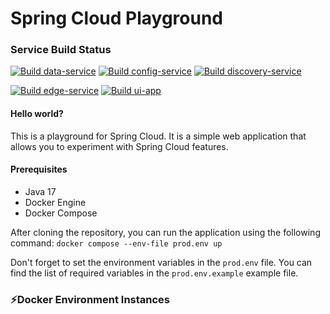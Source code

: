 # Spring Cloud Playground 

### Service Build Status 
[![Build data-service](https://github.com/volalm15/app/actions/workflows/data-service.yml/badge.svg?branch=main)](https://github.com/volalm15/app/actions/workflows/data-service.yml)
[![Build config-service](https://github.com/volalm15/app/actions/workflows/config-service.yml/badge.svg)](https://github.com/volalm15/app/actions/workflows/config-service.yml)
[![Build discovery-service](https://github.com/volalm15/app/actions/workflows/discovery-service.yml/badge.svg?branch=main)](https://github.com/volalm15/app/actions/workflows/discovery-service.yml)

[![Build edge-service](https://github.com/volalm15/app/actions/workflows/edge-service.yml/badge.svg?branch=main)](https://github.com/volalm15/app/actions/workflows/edge-service.yml)
[![Build ui-app](https://github.com/volalm15/app/actions/workflows/ui-app.yml/badge.svg)](https://github.com/volalm15/app/actions/workflows/ui-app.yml)

#### Hello world?
This is a playground for Spring Cloud. It is a simple web application that allows you to experiment with Spring Cloud features.

#### Prerequisites
- Java 17
- Docker Engine
- Docker Compose

After cloning the repository, you can run the application using the following command:
`docker compose --env-file prod.env up`

Don't forget to set the environment variables in the `prod.env` file. You can find the list of required variables in the `prod.env.example` example file.
### ⚡Docker Environment Instances
